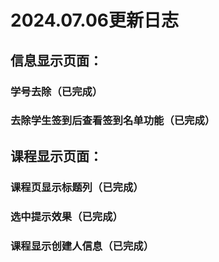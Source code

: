 # 2024.07.06更新日志

## 信息显示页面：

### 学号去除（已完成）

### 去除学生签到后查看签到名单功能（已完成）

## 课程显示页面：

### 课程页显示标题列（已完成）

### 选中提示效果（已完成）

### 课程显示创建人信息（已完成）
